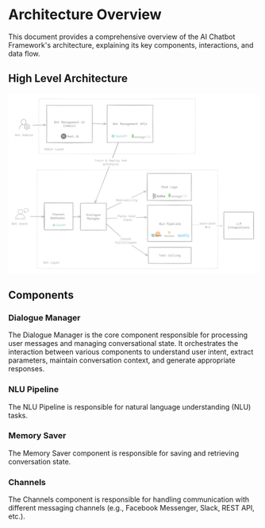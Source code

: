 # Architecture Overview

This document provides a comprehensive overview of the AI Chatbot Framework's architecture, explaining its key components, interactions, and data flow.

## High Level Architecture

![high_level_architecture.png](screenshots/high_level_architecture.png)

## Components 

### Dialogue Manager

The Dialogue Manager is the core component responsible for processing user messages and managing conversational state. 
It orchestrates the interaction between various components to understand user intent, extract parameters, maintain conversation context, and generate appropriate responses.

### NLU Pipeline

The NLU Pipeline is responsible for natural language understanding (NLU) tasks. 

### Memory Saver

The Memory Saver component is responsible for saving and retrieving conversation state.

### Channels

The Channels component is responsible for handling communication with different messaging channels (e.g., Facebook Messenger, Slack, REST API, etc.).